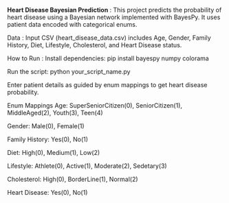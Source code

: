 **Heart Disease Bayesian Prediction** : 
This project predicts the probability of heart disease using a Bayesian network implemented with BayesPy. It uses patient data encoded with categorical enums.

Data : 
Input CSV (heart_disease_data.csv) includes Age, Gender, Family History, Diet, Lifestyle, Cholesterol, and Heart Disease status.

How to Run : 
Install dependencies:
pip install bayespy numpy colorama

Run the script:
python your_script_name.py

Enter patient details as guided by enum mappings to get heart disease probability.

Enum Mappings
Age: SuperSeniorCitizen(0), SeniorCitizen(1), MiddleAged(2), Youth(3), Teen(4)

Gender: Male(0), Female(1)

Family History: Yes(0), No(1)

Diet: High(0), Medium(1), Low(2)

Lifestyle: Athlete(0), Active(1), Moderate(2), Sedetary(3)

Cholesterol: High(0), BorderLine(1), Normal(2)

Heart Disease: Yes(0), No(1)
